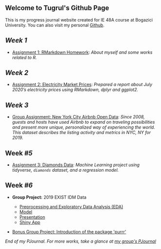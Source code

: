 ## Welcome to Tugrul's Github Page

This is my progress journal website created for IE 48A course at Bogazici University. You can also visit my personal [Github](https://github.com/tugrulozsoy).

## *Week 1*

* [Assignment 1: RMarkdown Homework](https://pjournal.github.io/boun01-tugrulozsoy/RMarkdown_Homework.html): *About myself and some works related to R.*

## *Week 2*

* [Assignment 2: Electricity Market Prices](https://pjournal.github.io/boun01-tugrulozsoy/Electricity-Market-Prices.html): *Prepared a report about July 2020’s electricity prices using RMarkdown, dplyr and ggplot2.*

## *Week 3*

* [Group Assignment: New York City Airbnb Open Data](https://pjournal.github.io/boun01g-r-sizlar/nyc_rsizlar.html): *Since 2008, guests and hosts have used Airbnb to expand on traveling possibilities and present more unique, personalized way of experiencing the world. This dataset describes the listing activity and metrics in NYC, NY for 2019.*

## Week *#5*

- [Assignment 3: Diamonds Data](https://pjournal.github.io/boun01-tugrulozsoy/Diamonds-Price-Estimation.html): *Machine Learning project using tidyverse, `diamonds` dataset, and a regression model.*

## Week *#6*

- **Group Project:** 2019 EXIST IDM Data
  - [Preprocessing and Exploratory Data Analysis (EDA)](https://pjournal.github.io/boun01g-r-sizlar/Exist_2019_IDM_Analysis.html)
  - [Model](https://pjournal.github.io/boun01g-r-sizlar/final_project_rsizlar.html)
  - [Presentation](https://onedrive.live.com/view.aspx?resid=30E8A5F19FDAEBD!1295&ithint=file%2cpptx&authkey=!AF9_Nsi8-LjMRUM)
  - [Shiny App](https://tugrulozsoy.shinyapps.io/Desktop/)

- [Bonus Group Project: Introduction of the package 'purrr'](https://pjournal.github.io/boun01g-r-sizlar/purrr_package_rsizlar.html)


*End of my PJournal. For more works, take a glance at [my group's PJournal](https://pjournal.github.io/boun01g-r-sizlar/)*

